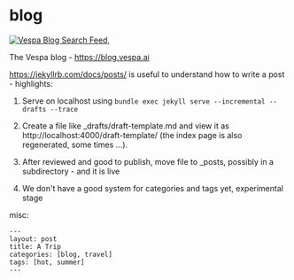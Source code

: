 # blog
[![Vespa Blog Search Feed](https://github.com/vespa-engine/blog/actions/workflows/feed.yml/badge.svg)](https://github.com/vespa-engine/blog/actions/workflows/feed.yml),

The Vespa blog - https://blog.vespa.ai

https://jekyllrb.com/docs/posts/ is useful to understand how to write a post - highlights:

1. Serve on localhost using ```bundle exec jekyll serve --incremental --drafts --trace```

1. Create a file like _drafts/draft-template.md and view it as http://localhost:4000/draft-template/ (the index page is also regenerated, some times ...).

1. After reviewed and good to publish, move file to _posts, possibly in a subdirectory - and it is live

1. We don't have a good system for categories and tags yet, experimental stage




misc:
```
---
layout: post
title: A Trip
categories: [blog, travel]
tags: [hot, summer]
---
```
